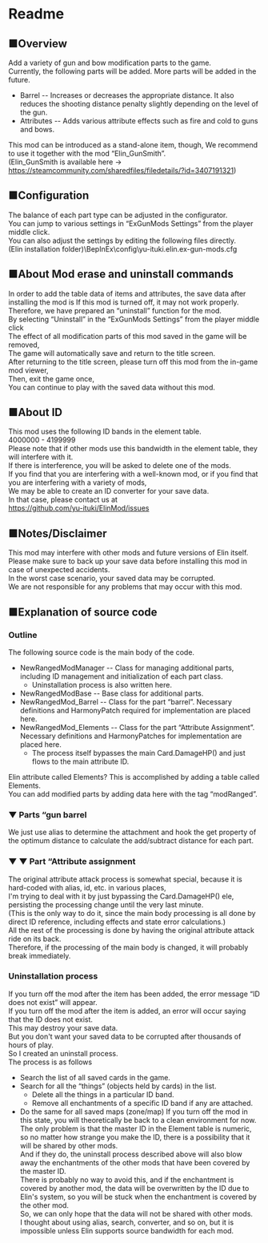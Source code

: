 # Readme
## ■Overview
Add a variety of gun and bow modification parts to the game.  
Currently, the following parts will be added.
More parts will be added in the future.  
* Barrel -- Increases or decreases the appropriate distance. It also reduces the shooting distance penalty slightly depending on the level of the gun.    
* Attributes -- Adds various attribute effects such as fire and cold to guns and bows.  

This mod can be introduced as a stand-alone item, though, 
We recommend to use it together with the mod “Elin_GunSmith”.  
(Elin_GunSmith is available here -> https://steamcommunity.com/sharedfiles/filedetails/?id=3407191321)  

## ■Configuration
The balance of each part type can be adjusted in the configurator.  
You can jump to various settings in “ExGunMods Settings” from the player middle click.   
You can also adjust the settings by editing the following files directly.  
(Elin installation folder)\BepInEx\config\yu-ituki.elin.ex-gun-mods.cfg 

## ■About Mod erase and uninstall commands
In order to add the table data of items and attributes, the save data after installing the mod is 
If this mod is turned off, it may not work properly.  
Therefore, we have prepared an “uninstall” function for the mod.   
By selecting “Uninstall” in the “ExGunMods Settings” from the player middle click   
The effect of all modification parts of this mod saved in the game will be removed,   
The game will automatically save and return to the title screen.  
After returning to the title screen, please turn off this mod from the in-game mod viewer,   
Then, exit the game once,  
You can continue to play with the saved data without this mod. 

## ■About ID
This mod uses the following ID bands in the element table.  
4000000 - 4199999  
Please note that if other mods use this bandwidth in the element table, they will interfere with it.  
If there is interference, you will be asked to delete one of the mods.   
If you find that you are interfering with a well-known mod, or if you find that you are interfering with a variety of mods,  
We may be able to create an ID converter for your save data.  
In that case, please contact us at  
https://github.com/yu-ituki/ElinMod/issues  

## ■Notes/Disclaimer 
This mod may interfere with other mods and future versions of Elin itself.  
Please make sure to back up your save data before installing this mod in case of unexpected accidents.  
In the worst case scenario, your saved data may be corrupted.  
We are not responsible for any problems that may occur with this mod. 


## ■Explanation of source code
### Outline
The following source code is the main body of the code.      
* NewRangedModManager -- Class for managing additional parts, including ID management and initialization of each part class.
    * Uninstallation process is also written here.
* NewRangedModBase -- Base class for additional parts.
* NewRangedMod_Barrel -- Class for the part “barrel”. Necessary definitions and HarmonyPatch required for implementation are placed here.
* NewRangedMod_Elements -- Class for the part “Attribute Assignment”. Necessary definitions and HarmonyPatches for implementation are placed here.
  * The process itself bypasses the main Card.DamageHP() and just flows to the main attribute ID.

Elin attribute called Elements? This is accomplished by adding a table called Elements.    
You can add modified parts by adding data here with the tag “modRanged”.  

### ▼ Parts “gun barrel
We just use alias to determine the attachment and hook the get property of the optimum distance to calculate the add/subtract distance for each part.   

### ▼ ▼ Part “Attribute assignment
The original attribute attack process is somewhat special, because it is hard-coded with alias, id, etc. in various places,   
I'm trying to deal with it by just bypassing the Card.DamageHP() ele, persisting the processing change until the very last minute.   
(This is the only way to do it, since the main body processing is all done by direct ID reference, including effects and state error calculations.)  
All the rest of the processing is done by having the original attribute attack ride on its back.    
Therefore, if the processing of the main body is changed, it will probably break immediately.  

### Uninstallation process
If you turn off the mod after the item has been added, the error message “ID does not exist” will appear.  
If you turn off the mod after the item is added, an error will occur saying that the ID does not exist.  
This may destroy your save data.    
But you don't want your saved data to be corrupted after thousands of hours of play.    
So I created an uninstall process.    
The process is as follows    
* Search the list of all saved cards in the game.
* Search for all the “things” (objects held by cards) in the list.
  * Delete all the things in a particular ID band.
  * Remove all enchantments of a specific ID band if any are attached.
* Do the same for all saved maps (zone/map)
If you turn off the mod in this state, you will theoretically be back to a clean environment for now.    
The only problem is that the master ID in the Element table is numeric, so no matter how strange you make the ID, there is a possibility that it will be shared by other mods.    
And if they do, the uninstall process described above will also blow away the enchantments of the other mods that have been covered by the master ID.  
There is probably no way to avoid this, and if the enchantment is covered by another mod, the data will be overwritten by the ID due to Elin's system, so you will be stuck when the enchantment is covered by the other mod.    
So, we can only hope that the data will not be shared with other mods.   
I thought about using alias, search, converter, and so on, but it is impossible unless Elin supports source bandwidth for each mod.   